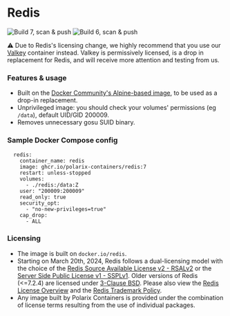 # Redis

![Build 7, scan & push](https://github.com/Polarix-Containers/redis/actions/workflows/build-7.yml/badge.svg)
![Build 6, scan & push](https://github.com/Polarix-Containers/redis/actions/workflows/build-6.yml/badge.svg)

⚠️ Due to Redis's licensing change, we highly recommend that you use our [Valkey](https://github.com/Polarix-Containers/valkey) container instead. Valkey is permissively licensed, is a drop in replacement for Redis, and will receive more attention and testing from us.

### Features & usage
- Built on the [Docker Community's Alpine-based image](https://github.com/redis/docker-library-redis), to be used as a drop-in replacement.
- Unprivileged image: you should check your volumes' permissions (eg `/data`), default UID/GID 200009.
- Removes unnecessary gosu SUID binary.

### Sample Docker Compose config

```
  redis:
    container_name: redis
    image: ghcr.io/polarix-containers/redis:7
    restart: unless-stopped
    volumes:
      - ./redis:/data:Z
    user: "200009:200009"
    read_only: true
    security_opt:
      - "no-new-privileges=true"
    cap_drop:
      - ALL
```

### Licensing
- The image is built on `docker.io/redis`.
- Starting on March 20th, 2024, Redis follows a dual-licensing model with the choice of the [Redis Source Available License v2 - RSALv2](https://redis.io/legal/rsalv2-agreement/)⁠ or the [Server Side Public License v1 - SSPLv1](https://redis.io/legal/server-side-public-license-sspl/)⁠. Older versions of Redis (<=7.2.4) are licensed under [3-Clause BSD](https://opensource.org/license/bsd-3-clause)⁠. Please also view the [Redis License Overview](https://redis.io/legal/licenses/)⁠ and the [Redis Trademark Policy](https://redis.io/legal/trademark-policy/)⁠.
- Any image built by Polarix Containers is provided under the combination of license terms resulting from the use of individual packages.

